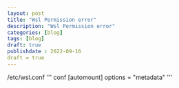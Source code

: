 ```yaml
---
layout: post
title: "Wsl Permission error"
description: "Wsl Permission error"
categories: [blog]
tags: [blog]
draft: true
publishdate : 2022-09-16
draft = true
---
```

/etc/wsl.conf
''' conf
[automount]
options = "metadata"
'''
